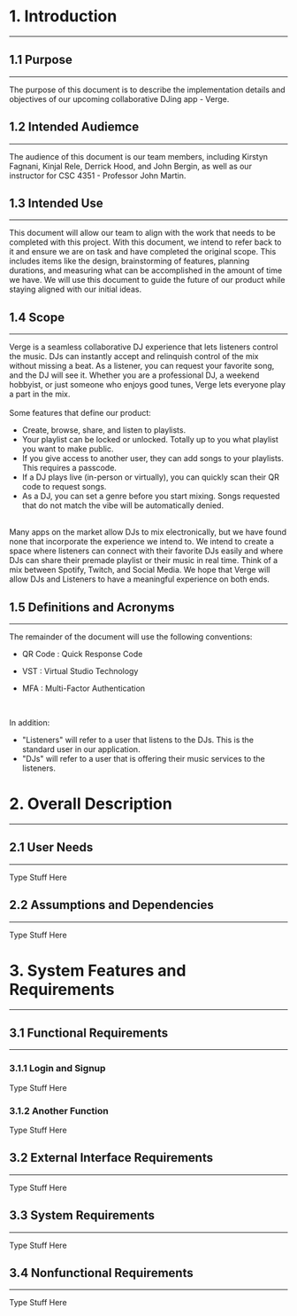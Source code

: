 # **1. Introduction**
---
## **1.1 Purpose**
---
The purpose of this document is to describe the implementation details and objectives of our upcoming collaborative DJing app - Verge.

## **1.2 Intended Audiemce**
---
The audience of this document is our team members, including Kirstyn Fagnani, Kinjal Rele, Derrick Hood, and John Bergin, as well as our instructor for CSC 4351 - Professor John Martin. 
## **1.3 Intended Use**
---
This document will allow our team to align with the work that needs to be completed with this project. With this document, we intend to refer back to it and ensure we are on task and have completed the original scope. This includes items like the design, brainstorming of features, planning durations, and measuring what can be accomplished in the amount of time we have. We will use this document to guide the future of our product while staying aligned with our initial ideas. 
## **1.4 Scope**
---
Verge is a seamless collaborative DJ experience that lets listeners control the music. DJs can instantly accept and relinquish control of the mix without missing a beat. As a listener, you can request your favorite song, and the DJ will see it. Whether you are a professional DJ, a weekend hobbyist, or just someone who enjoys good tunes, Verge lets everyone play a part in the mix.
<br><br>
Some features that define our product:
- Create, browse, share, and listen to playlists. 
- Your playlist can be locked or unlocked. Totally up to you what playlist you want to make public.
- If you give access to another user, they can add songs to your playlists. This requires a passcode.
- If a DJ plays live (in-person or virtually), you can quickly scan their QR code to request songs.
- As a DJ, you can set a genre before you start mixing. Songs requested that do not match the vibe will be automatically denied.
<br><br>

Many apps on the market allow DJs to mix electronically, but we have found none that incorporate the experience we intend to. We intend to create a space where listeners can connect with their favorite DJs easily and where DJs can share their premade playlist or their music in real time. Think of a mix between Spotify, Twitch, and Social Media. We hope that Verge will allow DJs and Listeners to have a meaningful experience on both ends. 

## **1.5 Definitions and Acronyms**
--- 
The remainder of the document will use the following conventions:
- QR Code
  : Quick Response Code
- VST
  : Virtual Studio Technology
- MFA
  : Multi-Factor Authentication

  <br>

In addition:
- "Listeners" will refer to a user that listens to the DJs. This is the standard user in our application. 
- "DJs" will refer to a user that is offering their music services to the listeners.

# **2. Overall Description**
---
## **2.1 User Needs**
--- 
Type Stuff Here
## **2.2 Assumptions and Dependencies**
--- 
Type Stuff Here
# **3. System Features and Requirements**
---
## **3.1 Functional Requirements**
--- 
### **3.1.1 Login and Signup**
Type Stuff Here
### **3.1.2 Another Function**
Type Stuff Here
## **3.2 External Interface Requirements**
--- 
Type Stuff Here
## **3.3 System Requirements**
--- 
Type Stuff Here
## **3.4 Nonfunctional Requirements**
---
Type Stuff Here